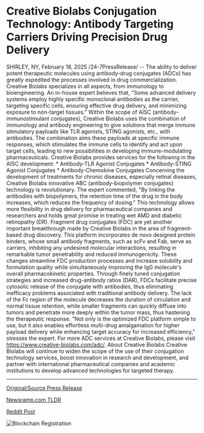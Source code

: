 # Creative Biolabs Conjugation Technology: Antibody Targeting Carriers Driving Precision Drug Delivery

SHIRLEY, NY, February 18, 2025 /24-7PressRelease/ -- The ability to deliver potent therapeutic molecules using antibody-drug conjugates (ADCs) has greatly expedited the processes involved in drug commercialization. Creative Biolabs specializes in all aspects, from immunology to bioengineering. An in-house expert believes that, "Some advanced delivery systems employ highly specific monoclonal antibodies as the carrier, targeting specific cells, ensuring effective drug delivery, and minimizing exposure to non-target tissues."  Within the scope of AISC (antibody-immunostimulant conjugates), Creative Biolabs uses the combination of immunology and antibody engineering to give solutions that merge immune stimulatory payloads like TLR agonists, STING agonists, etc., with antibodies. The combination aims these payloads at specific immune responses, which stimulates the immune cells to identify and act upon target cells, leading to new possibilities in developing immune-modulating pharmaceuticals.  Creative Biolabs provides services for the following in the AISC development: * Antibody-TLR Agonist Conjugates * Antibody-STING Agonist Conjugates * Antibody-Chemokine Conjugates  Concerning the development of treatments for chronic diseases, especially retinal diseases, Creative Biolabs innovative ABC (antibody-biopolymer conjugates) technology is revolutionary. The expert commented, "By linking the antibodies with biopolymers, the retention time of the drug in the body increases, which reduces the frequency of dosing." This technology allows more flexibility in drug delivery for pharmaceutical companies and researchers and holds great promise in treating wet AMD and diabetic retinopathy (DR).  Fragment drug conjugates (FDC) are yet another important breakthrough made by Creative Biolabs in the area of fragment-based drug discovery. This platform incorporates de novo designed protein binders, whose small antibody fragments, such as scFv and Fab, serve as carriers, inhibiting any undesired molecular interactions, resulting in remarkable tumor penetrability and reduced immunogenicity.  These changes streamline FDC production processes and increase solubility and formulation quality while simultaneously improving the IgG molecule's overall pharmacokinetic properties. Through finely tuned conjugation strategies and increased drug-antibody ratios (DAR), FDCs facilitate precise cytosolic release of the conjugate with antibodies, thus eliminating inefficacy problems associated with traditional antibody delivery. The lack of the Fc region of the molecule decreases the duration of circulation and normal tissue retention, while smaller fragments can quickly diffuse into tumors and penetrate more deeply within the tumor mass, thus hastening the therapeutic response.  "Not only is the optimized FDC platform simple to use, but it also enables effortless multi-drug amalgamation for higher payload delivery while enhancing target accuracy for increased efficiency," stresses the expert.  For more ADC services at Creative Biolabs, please visit https://www.creative-biolabs.com/adc/.  About Creative Biolabs Creative Biolabs will continue to widen the scope of the use of their conjugation technology services, boost innovation in research and development, and partner with international pharmaceutical companies and academic institutions to develop advanced technologies for targeted therapy. 

---

[Original/Source Press Release](https://www.24-7pressrelease.com/press-release/519767/creative-biolabs-conjugation-technology-antibody-targeting-carriers-driving-precision-drug-delivery)
                    

[Newsramp.com TLDR](https://newsramp.com/curated-news/creative-biolabs-revolutionizes-drug-delivery-with-advanced-conjugation-technologies/1d09e817d60417124061dcec5f187aa7) 

 



[Reddit Post](https://www.reddit.com/r/HealthCareNewsInfo/comments/1itdzm1/creative_biolabs_revolutionizes_drug_delivery/) 



![Blockchain Registration](https://cdn.newsramp.app/24-7PressRelease/qrcode/252/19/harp3GIo.webp)